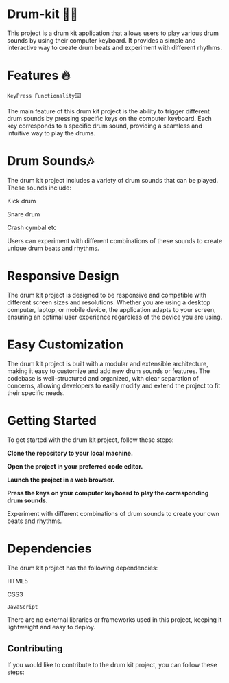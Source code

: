 # Drum-kit 🥁🎵
This project is a drum kit application that allows users to play various drum sounds by using their computer keyboard. It provides a simple and interactive way to create drum beats and experiment with different rhythms.


# Features 🔥

`KeyPress Functionality`⌨️

The main feature of this drum kit project is the ability to trigger different drum sounds by pressing specific keys on the computer keyboard. Each key corresponds to a specific drum sound, providing a seamless and intuitive way to play the drums.

# Drum Sounds🎶

The drum kit project includes a variety of drum sounds that can be played. These sounds include:

Kick drum

Snare drum

Crash cymbal etc

Users can experiment with different combinations of these sounds to create unique drum beats and rhythms.

# Responsive Design

The drum kit project is designed to be responsive and compatible with different screen sizes and resolutions. Whether you are using a desktop computer, laptop, or mobile device, the application adapts to your screen, ensuring an optimal user experience regardless of the device you are using.

# Easy Customization

The drum kit project is built with a modular and extensible architecture, making it easy to customize and add new drum sounds or features. The codebase is well-structured and organized, with clear separation of concerns, allowing developers to easily modify and extend the project to fit their specific needs.

# Getting Started

To get started with the drum kit project, follow these steps:

**Clone the repository to your local machine.**

**Open the project in your preferred code editor.**

**Launch the project in a web browser.**

**Press the keys on your computer keyboard to play the corresponding drum sounds.**

Experiment with different combinations of drum sounds to create your own beats and rhythms.

# Dependencies
The drum kit project has the following dependencies:

HTML5

CSS3

`JavaScript`

There are no external libraries or frameworks used in this project, keeping it lightweight and easy to deploy.

## Contributing
If you would like to contribute to the drum kit project, you can follow these steps:

